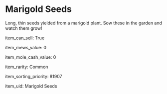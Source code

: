# Marigold Seeds

Long, thin seeds yielded from a marigold plant. Sow these in the garden and watch them grow!

item_can_sell: True

item_mews_value: 0

item_mole_cash_value: 0

item_rarity: Common

item_sorting_priority: 81907

item_uid: Marigold Seeds